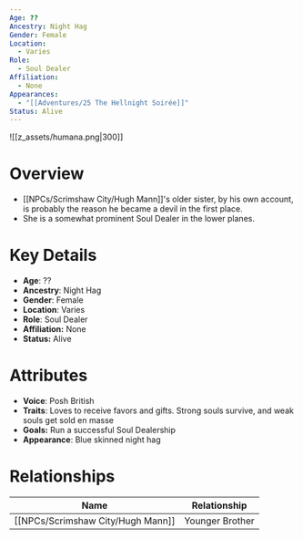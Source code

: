 ```yaml
---
Age: ??
Ancestry: Night Hag
Gender: Female
Location:
  - Varies
Role:
  - Soul Dealer
Affiliation:
  - None
Appearances:
  - "[[Adventures/25 The Hellnight Soirée]]"
Status: Alive
---
```

![[z_assets/humana.png|300]]

# Overview
 - [[NPCs/Scrimshaw City/Hugh Mann]]'s older sister, by his own account, is probably the reason he became a devil in the first place.
 - She is a somewhat prominent Soul Dealer in the lower planes.

# Key Details
- **Age**: ??
- **Ancestry**: Night Hag
- **Gender**: Female
- **Location**: Varies
- **Role**: Soul Dealer
- **Affiliation:** None
- **Status:** Alive

# Attributes
- **Voice**: Posh British
- **Traits**: Loves to receive favors and gifts. Strong souls survive, and weak souls get sold en masse
- **Goals:** Run a successful Soul Dealership
- **Appearance**: Blue skinned night hag

# Relationships

| Name          | Relationship    |
| ------------- | --------------- |
| [[NPCs/Scrimshaw City/Hugh Mann]] | Younger Brother |

